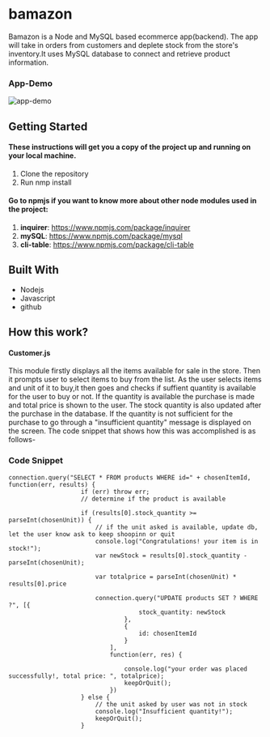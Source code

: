 # bamazon
Bamazon is a Node and MySQL based ecommerce app(backend).
The app will take in orders from customers and deplete stock from the store's inventory.It uses MySQL database to connect and retrieve product information.


### App-Demo
![app-demo](https://media.giphy.com/media/VFSrqIT1SdpWeffKEF/giphy.gif)

## Getting Started
#### These instructions will get you a copy of the project up and running on your local machine.
1. Clone the repository
2. Run nmp install 
#### Go to npmjs if you want to know more about other node modules used in the project:
1. **inquirer**: https://www.npmjs.com/package/inquirer
2. **mySQL**: https://www.npmjs.com/package/mysql
3. **cli-table**: https://www.npmjs.com/package/cli-table
## Built With
- Nodejs
- Javascript
- github

## How this work?

#### Customer.js
This module firstly displays all the items available for sale in the store. 
Then it prompts user to select items to buy from the list.
As the user selects items and unit of it to buy,it then goes and checks if suffient quantity is available for the user to buy or not. 
If the quantity is available the purchase is made and total price is shown to the user.
The stock quantity is also updated after the purchase in the database.
If the quantity is not sufficient for the purchase to go through a "insufficient quantity" message is displayed on the screen. The code snippet that shows how this was accomplished is as follows-
    
### Code Snippet

```
connection.query("SELECT * FROM products WHERE id=" + chosenItemId, function(err, results) {
                    if (err) throw err;
                    // determine if the product is available

                    if (results[0].stock_quantity >= parseInt(chosenUnit)) {
                        // if the unit asked is available, update db, let the user know ask to keep shoopinn or quit
                        console.log("Congratulations! your item is in stock!");
                        var newStock = results[0].stock_quantity - parseInt(chosenUnit);

                        var totalprice = parseInt(chosenUnit) * results[0].price

                        connection.query("UPDATE products SET ? WHERE ?", [{
                                    stock_quantity: newStock
                                },
                                {
                                    id: chosenItemId
                                }
                            ],
                            function(err, res) {

                                console.log("your order was placed successfully!, total price: ", totalprice);
                                keepOrQuit();
                            })
                    } else {
                        // the unit asked by user was not in stock
                        console.log("Insufficient quantity!");
                        keepOrQuit();
                    }

```

        
